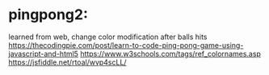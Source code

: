 # pingpong2:
learned from web, change color modification after balls hits
https://thecodingpie.com/post/learn-to-code-ping-pong-game-using-javascript-and-html5
https://www.w3schools.com/tags/ref_colornames.asp
https://jsfiddle.net/rtoal/wvp4scLL/



